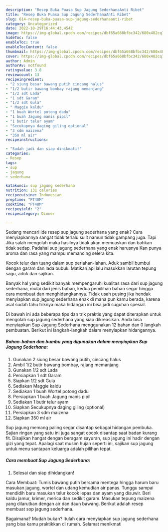```yaml
---
description: "Resep Buka Puasa Sup Jagung SederhanaAnti Ribet"
title: "Resep Buka Puasa Sup Jagung SederhanaAnti Ribet"
slug: 614-resep-buka-puasa-sup-jagung-sederhanaanti-ribet
category: Uncategorized
date: 2022-10-29T16:44:43.454Z
image: https://img-global.cpcdn.com/recipes/dbf65a668bfbc342/680x482cq70/sup-jagung-sederhana-foto-resep-utama.jpg
hideToc: false
enableToc: true
enableTocContent: false
thumbnail: https://img-global.cpcdn.com/recipes/dbf65a668bfbc342/680x482cq70/sup-jagung-sederhana-foto-resep-utama.jpg
cover: https://img-global.cpcdn.com/recipes/dbf65a668bfbc342/680x482cq70/sup-jagung-sederhana-foto-resep-utama.jpg
author: Admin
authorAv: notfound
ratingvalue: 3.8
reviewcount: 13
recipeingredient:
- "2 siung besar bawang putih cincang halus"
- "1/2 butir bawang bombay rajang memanjang"
- "1/2 sdt Lada"
- "1 sdt Garam"
- "1/2 sdt Gula"
- " Maggie kaldu"
- "1 buah Wortel potong dadu"
- "1 buah Jagung manis pipil"
- "1 butir telur ayam"
- "Secukupnya daging giling optional"
- "3 sdm maizena"
- "350 ml air"
recipeinstructions:

- "Sudah jadi dan siap dinikmati!"
categories:
- Resep
tags:
- sup
- jagung
- sederhana

katakunci: sup jagung sederhana 
nutrition: 131 calories
recipecuisine: Indonesian
preptime: "PT40M"
cooktime: "PT48M"
recipeyield: "2"
recipecategory: Dinner

---
```



Sedang mencari ide resep sup jagung sederhana yang enak? Cara menyiapkannya sangat tidak terlalu sulit namun tidak gampang juga. Tapi Jika salah mengolah maka hasilnya tidak akan memuaskan dan bahkan tidak sedap. Padahal sup jagung sederhana yang enak harusnya Kan punya aroma dan rasa yang mampu memancing selera kita.


Kocok telur dan tuang dalam sup perlahan-lahan. Aduk sambil bumbui dengan garam dan lada bubuk. Matikan api lalu masukkan larutan tepung sagu, aduk dan sajikan.

Banyak hal yang sedikit banyak mempengaruhi kualitas rasa dari sup jagung sederhana, mulai dari jenis bahan, kedua pemilihan bahan segar hingga cara membuat dan menghidangkannya. Tidak usah pusing jika hendak menyiapkan sup jagung sederhana enak di mana pun kamu berada, karena asal sudah tahu triknya maka hidangan ini bisa jadi suguhan spesial.


Di bawah ini ada beberapa tips dan trik praktis yang dapat diterapkan untuk mengolah sup jagung sederhana yang siap dikreasikan. Anda bisa menyiapkan Sup Jagung Sederhana menggunakan 12 bahan dan 0 langkah pembuatan. Berikut ini langkah-langkah dalam menyiapkan hidangannya.

<!--inarticleads1-->

##### Bahan-bahan dan bumbu yang digunakan dalam menyiapkan Sup Jagung Sederhana:

1. Gunakan 2 siung besar bawang putih, cincang halus
1. Ambil 1/2 butir bawang bombay, rajang memanjang
1. Gunakan 1/2 sdt Lada
1. Persiapkan 1 sdt Garam
1. Siapkan 1/2 sdt Gula
1. Sediakan  Maggie kaldu
1. Sediakan 1 buah Wortel potong dadu
1. Persiapkan 1 buah Jagung manis pipil
1. Sediakan 1 butir telur ayam
1. Siapkan Secukupnya daging giling (optional)
1. Persiapkan 3 sdm maizena
1. Siapkan 350 ml air


Sup jagung memang paling segar disantap sebagai hidangan pembuka. Sajian ringan yang satu ini juga sangat cocok disantap saat badan kurang fit. Disajikan hangat dengan beragam sayuran, sup jagung ini hadir dengan gizi yang tepat. Apalagi saat musim hujan seperti ini, sajikan sup jagung untuk menu santapan keluarga adalah pilihan tepat. 

<!--inarticleads2-->

##### Cara membuat Sup Jagung Sederhana:


1. Selesai dan siap dihidangkan!

Cara Membuat: Tumis bawang putih bersama mentega hingga harum baru masukan jagung, wortel dan udang kemudian air panas. Tunggu sampai mendidih baru masukan telur kocok lepas dan ayam yang disuwir. Beri kaldu jamur, krimer, merica dan sedikit garam. Masukan tepung maizena yang dilarutkan dengan air dan daun bawang. Berikut adalah resep membuat sop jagung sederhana. 

Bagaimana? Mudah bukan? Itulah cara menyiapkan sup jagung sederhana yang bisa kamu praktikkan di rumah. Selamat menikmati
